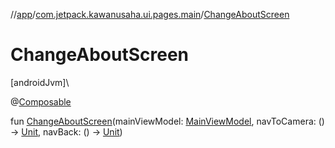 //[app](../../index.md)/[com.jetpack.kawanusaha.ui.pages.main](index.md)/[ChangeAboutScreen](-change-about-screen.md)

# ChangeAboutScreen

[androidJvm]\

@[Composable](https://developer.android.com/reference/kotlin/androidx/compose/runtime/Composable.html)

fun [ChangeAboutScreen](-change-about-screen.md)(mainViewModel: [MainViewModel](../com.jetpack.kawanusaha.main/-main-view-model/index.md), navToCamera: () -&gt; [Unit](https://kotlinlang.org/api/latest/jvm/stdlib/kotlin/-unit/index.html), navBack: () -&gt; [Unit](https://kotlinlang.org/api/latest/jvm/stdlib/kotlin/-unit/index.html))
